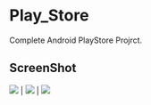 # Play_Store

Complete Android PlayStore Projrct.

## ScreenShot

<img src = "https://github.com/DhvanitKholiya/Play_store/assets/121153074/62c0fe54-f3d1-4b8c-9c42-807f0577bb3f"/> |
<img src = "https://github.com/DhvanitKholiya/Play_store/assets/121153074/e56e979a-626e-4321-99cf-a8316c7ee8b7"/> |
<img src = "https://github.com/DhvanitKholiya/Play_store/assets/121153074/1208fb63-9295-41f1-850f-4dbb287b0f28"/> 

